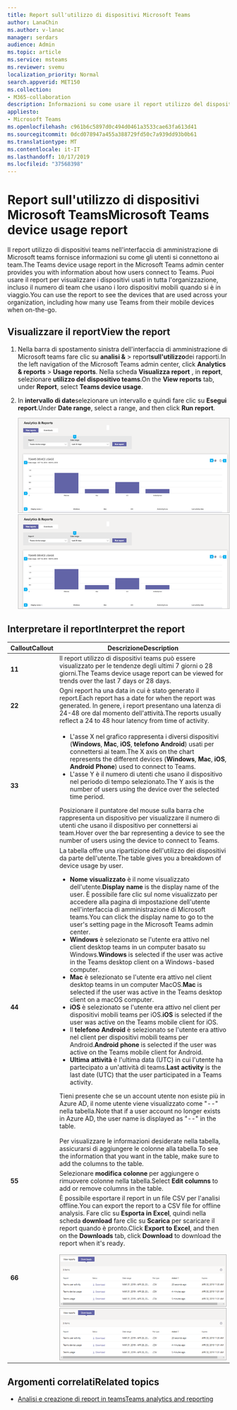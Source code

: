 ```yaml
---
title: Report sull'utilizzo di dispositivi Microsoft Teams
author: LanaChin
ms.author: v-lanac
manager: serdars
audience: Admin
ms.topic: article
ms.service: msteams
ms.reviewer: svemu
localization_priority: Normal
search.appverid: MET150
ms.collection:
- M365-collaboration
description: Informazioni su come usare il report utilizzo del dispositivo teams nell'interfaccia di amministrazione di Microsoft teams per vedere come gli utenti dell'organizzazione si connettono ai team.
appliesto:
- Microsoft Teams
ms.openlocfilehash: c961b6c5897d0c494d0461a3533cae63fa613d41
ms.sourcegitcommit: 0dcd078947a455a388729fd50c7a939dd93b0b61
ms.translationtype: MT
ms.contentlocale: it-IT
ms.lasthandoff: 10/17/2019
ms.locfileid: "37568398"
---
```

# <a name="microsoft-teams-device-usage-report"></a><span data-ttu-id="4e265-103">Report sull'utilizzo di dispositivi Microsoft Teams</span><span class="sxs-lookup"><span data-stu-id="4e265-103">Microsoft Teams device usage report</span></span>

<span data-ttu-id="4e265-104">Il report utilizzo di dispositivi teams nell'interfaccia di amministrazione di Microsoft teams fornisce informazioni su come gli utenti si connettono ai team.</span><span class="sxs-lookup"><span data-stu-id="4e265-104">The Teams device usage report in the Microsoft Teams admin center provides you with information about how users connect to Teams.</span></span> <span data-ttu-id="4e265-105">Puoi usare il report per visualizzare i dispositivi usati in tutta l'organizzazione, incluso il numero di team che usano i loro dispositivi mobili quando si è in viaggio.</span><span class="sxs-lookup"><span data-stu-id="4e265-105">You can use the report to see the devices that are used across your organization, including how many use Teams from their mobile devices when on-the-go.</span></span>  

## <a name="view-the-report"></a><span data-ttu-id="4e265-106">Visualizzare il report</span><span class="sxs-lookup"><span data-stu-id="4e265-106">View the report</span></span>

1. <span data-ttu-id="4e265-107">Nella barra di spostamento sinistra dell'interfaccia di amministrazione di Microsoft teams fare clic su **analisi &** > report**sull'utilizzo**dei rapporti.</span><span class="sxs-lookup"><span data-stu-id="4e265-107">In the left navigation of the Microsoft Teams admin center, click **Analytics & reports** > **Usage reports**.</span></span> <span data-ttu-id="4e265-108">Nella scheda **Visualizza report** , in **report**, selezionare **utilizzo del dispositivo teams**.</span><span class="sxs-lookup"><span data-stu-id="4e265-108">On the **View reports** tab, under **Report**, select **Teams device usage**.</span></span>
2. <span data-ttu-id="4e265-109">In **intervallo di date**selezionare un intervallo e quindi fare clic su **Esegui report**.</span><span class="sxs-lookup"><span data-stu-id="4e265-109">Under **Date range**, select a range, and then click **Run report**.</span></span>

    <span data-ttu-id="4e265-110">![Screenshot del report utilizzo di dispositivi teams nell'interfaccia di amministrazione di teams con callout](../media/teams-reports-device-usage-with-callouts.png "Screenshot del report utilizzo di dispositivi teams nell'interfaccia di amministrazione di teams con callout")</span><span class="sxs-lookup"><span data-stu-id="4e265-110">![Screenshot of the Teams device usage report in the Teams admin center with callouts](../media/teams-reports-device-usage-with-callouts.png "Screenshot of the Teams device usage report in the Teams admin center  with callouts")</span></span>

## <a name="interpret-the-report"></a><span data-ttu-id="4e265-111">Interpretare il report</span><span class="sxs-lookup"><span data-stu-id="4e265-111">Interpret the report</span></span>

|<span data-ttu-id="4e265-112">Callout</span><span class="sxs-lookup"><span data-stu-id="4e265-112">Callout</span></span> |<span data-ttu-id="4e265-113">Descrizione</span><span class="sxs-lookup"><span data-stu-id="4e265-113">Description</span></span>  |
|--------|-------------|
|<span data-ttu-id="4e265-114">**1**</span><span class="sxs-lookup"><span data-stu-id="4e265-114">**1**</span></span>   |<span data-ttu-id="4e265-115">Il report utilizzo di dispositivi teams può essere visualizzato per le tendenze degli ultimi 7 giorni o 28 giorni.</span><span class="sxs-lookup"><span data-stu-id="4e265-115">The Teams device usage report can be viewed for trends over the last 7 days or 28 days.</span></span>  |
|<span data-ttu-id="4e265-116">**2**</span><span class="sxs-lookup"><span data-stu-id="4e265-116">**2**</span></span>   |<span data-ttu-id="4e265-117">Ogni report ha una data in cui è stato generato il report.</span><span class="sxs-lookup"><span data-stu-id="4e265-117">Each report has a date for when the report was generated.</span></span> <span data-ttu-id="4e265-118">In genere, i report presentano una latenza di 24-48 ore dal momento dell'attività.</span><span class="sxs-lookup"><span data-stu-id="4e265-118">The reports usually reflect a 24 to 48 hour latency from time of activity.</span></span> |
|<span data-ttu-id="4e265-119">**3**</span><span class="sxs-lookup"><span data-stu-id="4e265-119">**3**</span></span>   |<ul><li><span data-ttu-id="4e265-120">L'asse X nel grafico rappresenta i diversi dispositivi (**Windows**, **Mac**, **iOS**, **telefono Android**) usati per connettersi ai team.</span><span class="sxs-lookup"><span data-stu-id="4e265-120">The X axis on the chart represents the different devices (**Windows**, **Mac**, **iOS**, **Android Phone**) used to connect to Teams.</span></span> </li><li><span data-ttu-id="4e265-121">L'asse Y è il numero di utenti che usano il dispositivo nel periodo di tempo selezionato.</span><span class="sxs-lookup"><span data-stu-id="4e265-121">The Y axis is the number of users using the device over the selected time period.</span></span></li> </ul><span data-ttu-id="4e265-122">Posizionare il puntatore del mouse sulla barra che rappresenta un dispositivo per visualizzare il numero di utenti che usano il dispositivo per connettersi ai team.</span><span class="sxs-lookup"><span data-stu-id="4e265-122">Hover over the bar representing a device to see the number of users using the device to connect to Teams.</span></span>|
|<span data-ttu-id="4e265-123">**4**</span><span class="sxs-lookup"><span data-stu-id="4e265-123">**4**</span></span>   |<span data-ttu-id="4e265-124">La tabella offre una ripartizione dell'utilizzo dei dispositivi da parte dell'utente.</span><span class="sxs-lookup"><span data-stu-id="4e265-124">The table gives you a breakdown of device usage by user.</span></span> <ul><li><span data-ttu-id="4e265-125">**Nome visualizzato** è il nome visualizzato dell'utente.</span><span class="sxs-lookup"><span data-stu-id="4e265-125">**Display name** is the display name of the user.</span></span> <span data-ttu-id="4e265-126">È possibile fare clic sul nome visualizzato per accedere alla pagina di impostazione dell'utente nell'interfaccia di amministrazione di Microsoft teams.</span><span class="sxs-lookup"><span data-stu-id="4e265-126">You can click the display name to go to the user's setting page in the Microsoft Teams admin center.</span></span> </li><li><span data-ttu-id="4e265-127">**Windows** è selezionato se l'utente era attivo nel client desktop teams in un computer basato su Windows.</span><span class="sxs-lookup"><span data-stu-id="4e265-127">**Windows** is selected if the user was active in the Teams desktop client on a Windows-based computer.</span></span></li><li><span data-ttu-id="4e265-128">**Mac** è selezionato se l'utente era attivo nel client desktop teams in un computer MacOS.</span><span class="sxs-lookup"><span data-stu-id="4e265-128">**Mac** is selected if the user was active in the Teams desktop client on a macOS computer.</span></span> </li> <li><span data-ttu-id="4e265-129">**iOS** è selezionato se l'utente era attivo nel client per dispositivi mobili teams per iOS.</span><span class="sxs-lookup"><span data-stu-id="4e265-129">**iOS** is selected if the user was active on the Teams mobile client for iOS.</span></span></li><li><span data-ttu-id="4e265-130">Il **telefono Android** è selezionato se l'utente era attivo nel client per dispositivi mobili teams per Android.</span><span class="sxs-lookup"><span data-stu-id="4e265-130">**Android phone** is selected if the user was active on the Teams mobile client for Android.</span></span> <li><span data-ttu-id="4e265-131">**Ultima attività** è l'ultima data (UTC) in cui l'utente ha partecipato a un'attività di teams.</span><span class="sxs-lookup"><span data-stu-id="4e265-131">**Last activity** is the last date (UTC) that the user participated in a Teams activity.</span></span></li> </ul> <span data-ttu-id="4e265-132">Tieni presente che se un account utente non esiste più in Azure AD, il nome utente viene visualizzato come "--" nella tabella.</span><span class="sxs-lookup"><span data-stu-id="4e265-132">Note that if a user account no longer exists in Azure AD, the user name is displayed as "--" in the table.</span></span> <br><br><span data-ttu-id="4e265-133">Per visualizzare le informazioni desiderate nella tabella, assicurarsi di aggiungere le colonne alla tabella.</span><span class="sxs-lookup"><span data-stu-id="4e265-133">To see the information that you want in the table, make sure to add the columns to the table.</span></span> |
|<span data-ttu-id="4e265-134">**5**</span><span class="sxs-lookup"><span data-stu-id="4e265-134">**5**</span></span>   |<span data-ttu-id="4e265-135">Selezionare **modifica colonne** per aggiungere o rimuovere colonne nella tabella.</span><span class="sxs-lookup"><span data-stu-id="4e265-135">Select **Edit columns** to add or remove columns in the table.</span></span> |
|<span data-ttu-id="4e265-136">**6**</span><span class="sxs-lookup"><span data-stu-id="4e265-136">**6**</span></span>   |<span data-ttu-id="4e265-137">È possibile esportare il report in un file CSV per l'analisi offline.</span><span class="sxs-lookup"><span data-stu-id="4e265-137">You can export the report to a CSV file for offline analysis.</span></span> <span data-ttu-id="4e265-138">Fare clic su **Esporta in Excel**, quindi nella scheda **download** fare clic su **Scarica** per scaricare il report quando è pronto.</span><span class="sxs-lookup"><span data-stu-id="4e265-138">Click **Export to Excel**, and then on the **Downloads** tab, click **Download** to download the report when it's ready.</span></span><br><br><span data-ttu-id="4e265-139">![Screenshot della scheda download che mostra i report esportati](../media/teams-reports-export-to-csv.png)</span><span class="sxs-lookup"><span data-stu-id="4e265-139">![Screenshot of the Downloads tab showing exported reports](../media/teams-reports-export-to-csv.png)</span></span>|

## <a name="related-topics"></a><span data-ttu-id="4e265-140">Argomenti correlati</span><span class="sxs-lookup"><span data-stu-id="4e265-140">Related topics</span></span>

- [<span data-ttu-id="4e265-141">Analisi e creazione di report in teams</span><span class="sxs-lookup"><span data-stu-id="4e265-141">Teams analytics and reporting</span></span>](teams-reporting-reference.md)